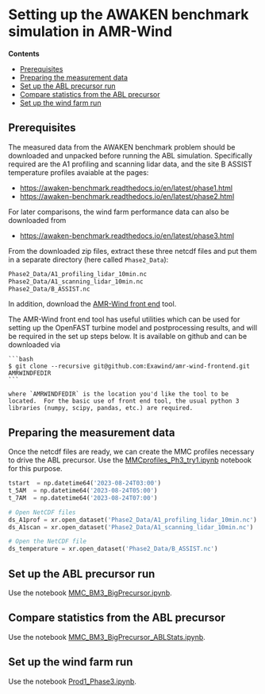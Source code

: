 # Setting up the AWAKEN benchmark simulation in AMR-Wind

**Contents**

- [Prerequisites](#prerequisites)
- [Preparing the measurement data](#preparing-the-measurement-data)
- [Set up the ABL precursor run]()
- [Compare statistics from the ABL precursor]()
- [Set up the wind farm run]()

## Prerequisites

The measured data from the AWAKEN benchmark problem should be downloaded and unpacked before running the ABL simulation.  Specifically required are the A1 profiling and scanning lidar data, and the site B ASSIST temperature profiles avaiable at the pages: 

- https://awaken-benchmark.readthedocs.io/en/latest/phase1.html
- https://awaken-benchmark.readthedocs.io/en/latest/phase2.html

For later comparisons, the wind farm performance data can also be downloaded from
- https://awaken-benchmark.readthedocs.io/en/latest/phase3.html

From the downloaded zip files, extract these three netcdf files and put them in a separate directory (here called `Phase2_Data`):
```bash
Phase2_Data/A1_profiling_lidar_10min.nc
Phase2_Data/A1_scanning_lidar_10min.nc
Phase2_Data/B_ASSIST.nc
```

In addition, download the [AMR-Wind front end](https://github.com/Exawind/amr-wind-frontend) tool.

The AMR-Wind front end tool has useful utilities which can be used for setting up the OpenFAST turbine model and postprocessing results, and will be required in the set up steps below.  It is available on github and can be downloaded via

	```bash
	$ git clone --recursive git@github.com:Exawind/amr-wind-frontend.git AMRWINDFEDIR
	```

    where `AMRWINDFEDIR` is the location you'd like the tool to be
    located.  For the basic use of front end tool, the usual python 3
    libraries (numpy, scipy, pandas, etc.) are required.

## Preparing the measurement data

Once the netcdf files are ready, we can create the MMC profiles necessary to drive the ABL precursor.  Use the [MMCprofiles_Ph3_try1.ipynb](MMCprofiles_Ph3_try1.ipynb) notebook for this purpose.

```python
tstart  = np.datetime64('2023-08-24T03:00')
t_5AM  = np.datetime64('2023-08-24T05:00')
t_7AM  = np.datetime64('2023-08-24T07:00')
```

```python
# Open NetCDF files
ds_A1prof = xr.open_dataset('Phase2_Data/A1_profiling_lidar_10min.nc')
ds_A1scan = xr.open_dataset('Phase2_Data/A1_scanning_lidar_10min.nc')

# Open the NetCDF file
ds_temperature = xr.open_dataset('Phase2_Data/B_ASSIST.nc')
```

## Set up the ABL precursor run

Use the notebook [MMC_BM3_BigPrecursor.ipynb](MMC_BM3_BigPrecursor.ipynb).

## Compare statistics from the ABL precursor

Use the notebook [MMC_BM3_BigPrecursor_ABLStats.ipynb](MMC_BM3_BigPrecursor_ABLStats.ipynb).

## Set up the wind farm run

Use the notebook [Prod1_Phase3.ipynb](Prod1_Phase3.ipynb).

